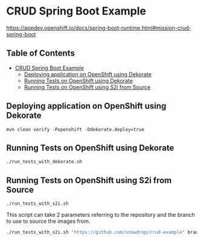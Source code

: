 # CRUD Spring Boot Example

https://appdev.openshift.io/docs/spring-boot-runtime.html#mission-crud-spring-boot

## Table of Contents

* [CRUD Spring Boot Example](#crud-spring-boot-example)
    * [Deploying application on OpenShift using Dekorate](#deploying-application-on-openshift-using-dekorate)
    * [Running Tests on OpenShift using Dekorate](#running-tests-on-openshift-using-dekorate)
    * [Running Tests on OpenShift using S2i from Source](#running-tests-on-openshift-using-s2i-from-source)

## Deploying application on OpenShift using Dekorate

```
mvn clean verify -Popenshift -Ddekorate.deploy=true
```

## Running Tests on OpenShift using Dekorate

```
./run_tests_with_dekorate.sh
```

## Running Tests on OpenShift using S2i from Source

```
./run_tests_with_s2i.sh
```

This script can take 2 parameters referring to the repository and the branch to use to source the images from.

```bash
./run_tests_with_s2i.sh "https://github.com/snowdrop/crud-example" branch-to-test
```
